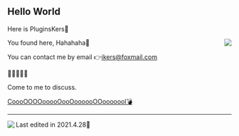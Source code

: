 ## Hello World ##

Here is PluginsKers👋

<img align="right" src="https://github-readme-stats.vercel.app/api?username=PluginsKers&show_icons=true&icon_color=CE1D2D&text_color=718096&bg_color=ffffff&hide_title=true" />
You found here, Hahahaha🧐

You can contact me by email 👉ikers@foxmail.com

📗📘📙📓📒

Come to me to discuss.

[CoooOOOOooooOooOoooooOOooooool💣](https://www.52craft.cc/)

------

<img align="left" src="https://github-readme-stats.vercel.app/api?username=PluginsKers" />

<p>Last edited in 2021.4.28🔆</p>
